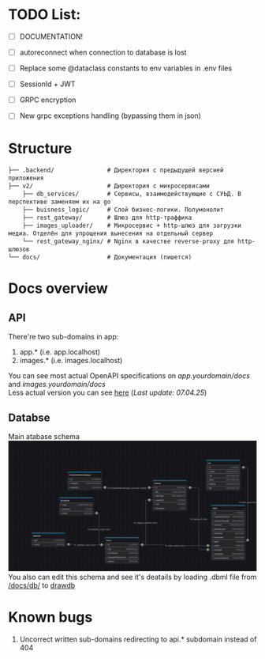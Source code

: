 # TODO List:
- [ ] DOCUMENTATION!
- [ ] autoreconnect when connection to database is lost
- [ ] Replace some @dataclass constants to env variables in .env files
- [ ] SessionId + JWT
- [ ] GRPC encryption
- [ ] New grpc exceptions handling (bypassing them in json)


# Structure
```
├── .backend/               # Директория с предыдущей версией приложения
├── v2/                     # Директория с микросервисами
    ├── db_services/        # Сервисы, взаимодействующие с СУЬД. В перспективе заменяем их на go
    ├── buisness_logic/     # Слой бизнес-логики. Полумонолит
    ├── rest_gateway/       # Шлюз для http-траффика
    ├── images_uploader/    # Микросервис + http-шлюз для загрузки медиа. Отделён для упрощения вынесения на отдельный сервер
    └── rest_gateway_nginx/ # Nginx в качестве reverse-proxy для http-шлюзов
└── docs/                   # Документация (пишется)
```

# Docs overview

## API
There're two sub-domains in app:
1. app.* (i.e. app.localhost)
2. images.* (i.e. images.localhost)

You can see most actual OpenAPI specifications on *app.yourdomain/docs* and *images.yourdomain/docs*\
Less actual version you can see [here](https://github.com/NF-coder/flowers-backend/tree/master/docs/openapi) (*Last update: 07.04.25*)

## Databse
Main atabase schema
![schema](https://github.com/NF-coder/flowers-backend/blob/master/docs/db/diagram.png?raw=true)
You also can edit this schema and see it's deatails by loading .dbml file from [/docs/db/](https://github.com/NF-coder/flowers-backend/tree/master/docs/db) to [drawdb](https://www.drawdb.app/editor)

# Known bugs
1. Uncorrect written sub-domains redirecting to api.* subdomain instead of 404
